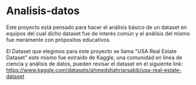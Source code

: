 # Analisis-datos

Este proyecto está pensado para hacer el análisis básico de un dataset en equipos
del cual dicho dataset fue de interés común y el análisis del mismo fue meramente
con própositos educativos.

El Dataset que elegimos para este proyecto se llama "USA Real Estate Dataset"
este mismo fue extraido de Kaggle, una comunidad en línea de ciencia y análisis
de datos, pueden revisar el dataset en el siguiente link:
https://www.kaggle.com/datasets/ahmedshahriarsakib/usa-real-estate-dataset
